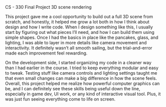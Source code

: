 CS - 330 Final Project 3D scene rendering

This project gave me a cool opportunity to build out a full 3D scene from scratch, and honestly, it helped me grow a lot both in how I think about design and how I write code. When I design something like this, 
I usually start by figuring out what pieces I’ll need, and how I can build them using simple shapes. Once I had the basics in place like the pancakes, glass, and lighting, I was able to layer in more details like camera movement and interactivity. 
It definitely wasn’t all smooth sailing, but the trial-and-error made each improvement feel rewarding.

On the development side, I started organizing my code in a cleaner way than I had earlier in the course. I tried to keep everything modular and easy to tweak. 
Testing stuff like camera controls and lighting settings taught me that even small changes can make a big difference in how the scene feels. Overall, this project helped me 
realize how powerful computer graphics can be, and I can definitely see these skills being useful down the line, especially in game dev, UI work, or any kind of interactive visual tool. Plus, it was just fun seeing everything come to life on screen.

